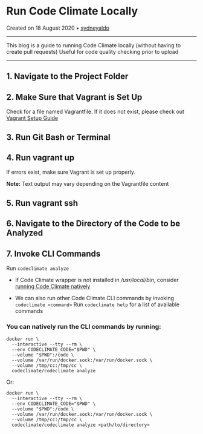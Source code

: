 # Run Code Climate Locally

Created on 18 August 2020 • [sydneyaldo](https://github.com/sydneyaldo)

---
This blog is a guide to running Code Climate locally (without having to create pull requests)
Useful for code quality checking prior to upload

---


## 1. Navigate to the Project Folder

## 2. Make Sure that Vagrant is Set Up

Check for a file named Vagrantfile. If it does not exist, please check out [Vagrant Setup Guide](https://learn.hashicorp.com/collections/vagrant/getting-started)

## 3. Run Git Bash or Terminal

## 4. Run **vagrant up**

If errors exist, make sure Vagrant is set up properly.

**Note:** Text output may vary depending on the Vagrantfile content

## 5. Run **vagrant ssh**

## 6. Navigate to the Directory of the Code to be Analyzed

## 7. Invoke CLI Commands

Run `codeclimate analyze`

- If Code Climate wrapper is not installed in */usr/local/bin*, consider [running Code Climate natively](#you-can-natively-run-the-cli-commands-by-running:) 

- We can also run other Code Climate CLI commands by invoking `codeclimate <command>`
	Run `codeclimate help` for a list of available commands
 

### You can natively run the CLI commands by running:

```
docker run \
  --interactive --tty --rm \
  --env CODECLIMATE_CODE="$PWD" \
  --volume "$PWD":/code \
  --volume /var/run/docker.sock:/var/run/docker.sock \
  --volume /tmp/cc:/tmp/cc \
  codeclimate/codeclimate analyze
 ```

Or: 

```
docker run \
  --interactive --tty --rm \
  --env CODECLIMATE_CODE="$PWD" \
  --volume "$PWD":/code \
  --volume /var/run/docker.sock:/var/run/docker.sock \
  --volume /tmp/cc:/tmp/cc \
  codeclimate/codeclimate analyze <path/to/directory>
 ```